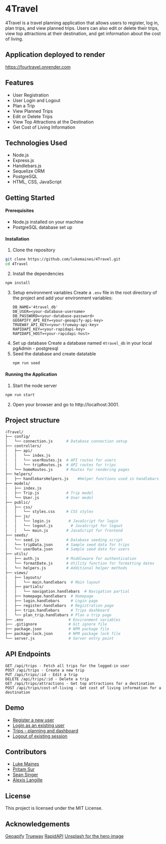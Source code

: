 # 4Travel

4Travel is a travel planning application that allows users to register, log in, plan trips, and view planned trips. Users can also edit or delete their trips, view top attractions at their destination, and get information about the cost of living.

## Application deployed to render
https://fourtravel.onrender.com

## Features

* User Registration
* User Login and Logout
* Plan a Trip
* View Planned Trips
* Edit or Delete Trips
* View Top Attractions at the Destination
* Get Cost of Living Information

## Technologies Used

* Node.js
* Express.js
* Handlebars.js
* Sequelize ORM
* PostgreSQL
* HTML, CSS, JavaScript

## Getting Started

#### Prerequisites
* Node.js installed on your machine
* PostgreSQL database set up

#### Installation
1. Clone the repository
```sh
git clone https://github.com/lukemaines/4Travel.git
cd 4Travel
```
2. Install the dependencies
```sh
npm install
```
3. Setup environment variables
   Create a `.env` file in the root directory of the project and add your environment variables:
   ```
   DB_NAME='4travel_db'
   DB_USER=<your-database-username>
   DB_PASSWORD=<your-database-password>
   GEOAPIFY_API_KEY=<your-geoapify-api-key>
   TRUEWAY_API_KEY=<your-trueway-api-key>
   RAPIDAPI_KEY=<your-rapidapi-key>
   RAPIDAPI_HOST=<your-rapidapi-host>
   ```
4. Set up database
   Create a database named `4travel_db` in your local pgAdmin - postgresql
5. Seed the database and create datatable
   ```sh
   npm run seed
   ``` 
#### Running the Application
1. Start the node server
```sh
npm run start
```
2. Open your browser and go to http://localhost:3001.

## Project structure
```graphql
4Travel/
├── config/
│   └── connection.js      # Database connection setup
├── controllers/
│   ├── api/
│   │   └── index.js
│   │   └── userRoutes.js  # API routes for users 
│   │   └── tripRoutes.js  # API routes for trips
│   └── homeRoutes.js      # Routes for rendering pages
├── helpers/
│   ├── handlebarsHelpers.js    #Helper functions used in handlebars
├── models/
│   ├── index.js
│   ├── Trip.js            # Trip model
│   └── User.js            # User model
├── public/
│   ├── css/
│   │   └── styles.css     # CSS styles
│   ├── js/
│   │   └── login.js        # JavaScript for login
│   │   └── logout.js        # JavaScript for logout
│   │   └── main.js        # JavaScript for frontend
├── seeds/
│   └── seed.js            # Database seeding script
│   └── tripData.json      # Sample seed data for trips
│   └── userData.json      # Sample seed data for users
├── utils/
│   ├── auth.js            # Middleware for authentication
│   └── formatDate.js      # Utility function for formatting dates
│   └── helpers.js         # Additional helper methods
├── views/
│   ├── layouts/
│   │   └── main.handlebars  # Main layout
│   ├── partials/
│   │   └── navigation.handlebars  # Navigation partial
│   ├── homepage.handlebars  # Homepage
│   ├── login.handlebars     # Login page
│   ├── register.handlebars  # Registration page
│   ├── trips.handlebars     # Trips dashboard
│   └── plan_trip.handlebars # Plan a trip page
├── .env                    # Environment variables
├── .gitignore              # Git ignore file
├── package.json            # NPM package file
├── package-lock.json       # NPM package lock file
└── server.js               # Server entry point
```

## API Endpoints

```
GET /api/trips - Fetch all trips for the logged-in user
POST /api/trips - Create a new trip
PUT /api/trips/:id - Edit a trip
DELETE /api/trips/:id - Delete a trip
GET /api/trips/attractions - Get top attractions for a destination
POST /api/trips/cost-of-living - Get cost of living information for a destination
```

## Demo

* [Register a new user](https://drive.google.com/file/d/1bkhlQM_kgNH_RiNF8Xf5WAQu7G3T2jdP/view?usp=sharing)
* [Login as an existing user](https://drive.google.com/file/d/1F3MWf8Pdd8g6cSy8l63ZfS3_m-tEDrrj/view?usp=sharing)
* [Trips - planning and dashboard](https://drive.google.com/file/d/1jB83H3yEWIHoV-vYsZ5BaK0sa8iLgTyA/view?usp=sharing)
* [Logout of existing session](https://drive.google.com/file/d/1eX0YPVE2oOYJK3lr2zBxlFQfCkCuOpdV/view?usp=sharing)

## Contributors

* [Luke Maines](https://github.com/lukemaines/)
* [Pritam Sur](https://github.com/surpritam)
* [Sean Singer](https://github.com/S1NGS1NG80)
* [Alexis Langille](https://github.com/alangille01)

## License

This project is licensed under the MIT License.

## Acknowledgements

[Geoapify](https://www.geoapify.com)
[Trueway](https://rapidapi.com/trueway/api/trueway-places)
[RapidAPI](https://rapidapi.com/traveltables/api/cost-of-living-and-prices)
[Unsplash for the hero image](https://unsplash.com)



